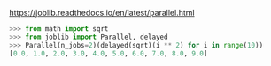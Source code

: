 https://joblib.readthedocs.io/en/latest/parallel.html

```python
>>> from math import sqrt
>>> from joblib import Parallel, delayed
>>> Parallel(n_jobs=2)(delayed(sqrt)(i ** 2) for i in range(10))
[0.0, 1.0, 2.0, 3.0, 4.0, 5.0, 6.0, 7.0, 8.0, 9.0]
```

